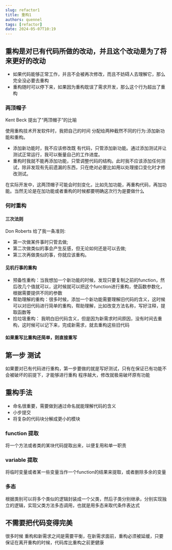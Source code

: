 ```yaml
---
slug: refactor1
title: 重构1
authors: quennel
tags: [refactor]
date: 2024-05-07T10:19
---
```


## 重构是对已有代码所做的改动，并且这个改动是为了将来更好的改动

- 如果代码能够正常工作，并且不会被再次修改，而且不妨碍人去理解它，那么完全没必要去重构
- 重构随时可以停下来，如果因为重构耽误了需求开发，那么这个行为超出了重构

### 两顶帽子
Kent Beck 提出了“两顶帽子”的比喻

使用重构技术开发软件时，我把自己的时间 分配给两种截然不同的行为:添加新功能和重构。
- 添加新功能时，我不应该修改既 有代码，只管添加新功能。通过添加测试并让测试正常运行，我可以衡量自己的工作进度。
- 重构时我就不能再添加功能，只管调整代码的结构。此时我不应该添加任何测试，除非发现有先前遗漏的东西，只在绝对必要比如用以处理接口变化时才修改测试。

在实际开发中，这两顶帽子可能会时刻变化，比如先加功能，再重构代码，再加功能。当然无论是在加功能或者重构的时候都要明确这次行为是要做什么

### 何时重构
#### 三次法则
Don Roberts 给了我一条准则:
- 第一次做某件事时只管去做;
- 第二次做类似的事会产生反感，但无论如何还是可以去做;
- 第三次再做类似的事，你就应该重构。

#### 见机行事的重构
- 预备性重构：当我想加一个新功能的时候，发现只要复制之前的function，然后改几个值就可以，这时候就可以把这个function进行重构，使函数参数化，根据需要提供不同的参数
- 帮助理解的重构：很多时候，添加一个新功能需要理解旧代码的含义，这时候可以对旧代码进行简单的重构，帮助理解，比如改变方法名称，写好注释，提取函数等
- 捡垃圾重构： 我明白旧代码含义，但是因为新需求时间原因，没有时间去重构，这时候可以记下来，完成新需求，就去重构这些旧代码

#### 如果重写比重构还简单，则直接重写


## 第一步 测试
如果要对已有代码进行重构，第一步要做的就是写好测试，只有在保证已有功能不会被破坏的前提下，才能够进行重构
程序越大，修改就极易破坏原有功能

## 重构手法
- 命名很重要，需要做到通过命名就能理解代码的含义
- 小步提交
- 将复杂的代码块分解成更小的模块
### function 提取
将一个方法或者类的某块代码提取出来，以便复用和单一职责
### variable 提取
将临时变量或者某一些变量当作一个function的结果来提取，或者删除多余的变量
### 多态
根据类别可以将多个类似的逻辑封装成一个父类，然后子类分别继承，分别实现独立的逻辑，实现父类方法多态调用，也就是用多态来取代条件表达式

## 不需要把代码变得完美
很多时候 重构和新需求之间是需要平衡，在新需求面前，重构必须被延缓，只要保证在离开重构的时候，代码库比重构之前更健康